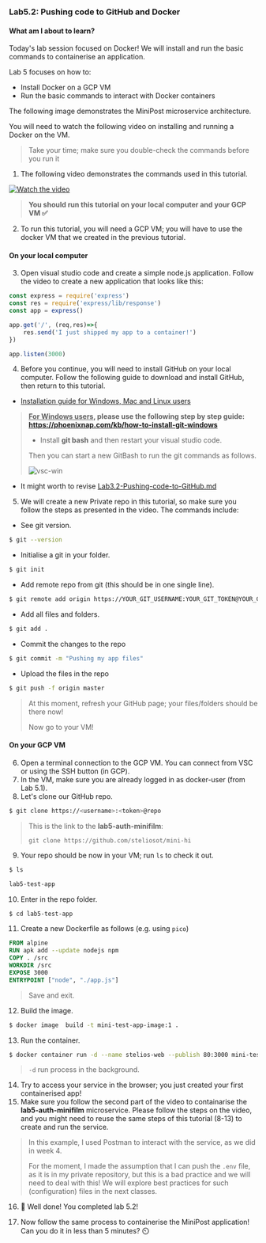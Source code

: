###  Lab5.2: Pushing code to GitHub and Docker

#### What am I about to learn?

Today's lab session focused on Docker! We will install and run the basic commands to containerise an application.

Lab 5 focuses on how to:

* Install Docker on a GCP VM
* Run the basic commands to interact with Docker containers

The following image demonstrates the MiniPost microservice architecture.

You will need to watch the following video on installing and running a Docker on the VM.

> Take your time; make sure you double-check the commands before you run it

1. The following video demonstrates the commands used in this tutorial. 

[![Watch the video](https://i.ytimg.com/vi/7AmBWq0NSVE/hqdefault.jpg)](https://youtu.be/7AmBWq0NSVE)

> **You should run this tutorial on your local computer and your GCP VM :white_check_mark:**

2. To run this tutorial, you will need a GCP VM; you will have to use the docker VM that we created in the previous tutorial.

#### On your local computer

3. Open visual studio code and create a simple node.js application. Follow the video to create a new application that looks like this:

```javascript
const express = require('express')
const res = require('express/lib/response')
const app = express()

app.get('/', (req,res)=>{
    res.send('I just shipped my app to a container!')
})

app.listen(3000)
```

4. Before you continue, you will need to install GitHub on your local computer. Follow the following guide to download and install GitHub, then return to this tutorial.

* [Installation guide for Windows, Mac and Linux users](https://github.com/git-guides/install-git)

> **<u>For Windows users</u>, please use the following step by step guide: https://phoenixnap.com/kb/how-to-install-git-windows** 
>
> * Install **git bash** and then restart your visual studio code.
>
> Then you can start a new GitBash to run the git commands as follows.
>
> ![vsc-win](images/vsc-win.png)

* It might worth to revise [Lab3.2-Pushing-code-to-GitHub.md](https://github.com/steliosot/cc/blob/master/Class-3/Lab3.2-Pushing-code-to-GitHub.md)

5. We will create a new Private repo in this tutorial, so make sure you follow the steps as presented in the video. The commands include:

* See git version.

```bash
$ git --version
```

* Initialise a git in your folder.

```bash
$ git init
```

* Add remote repo from git (this should be in one single line).

```bash
$ git remote add origin https://YOUR_GIT_USERNAME:YOUR_GIT_TOKEN@YOUR_GIT_REPO
```

* Add all files and folders.

```bash
$ git add . 
```

* Commit the changes to the repo

```bash
$ git commit -m "Pushing my app files"
```

* Upload the files in the repo

```bash
$ git push -f origin master
```

> At this moment, refresh your GitHub page; your files/folders should be there now!
>
> Now go to your VM!

#### On your GCP VM

6. Open a terminal connection to the GCP VM. You can connect from VSC or using the SSH button (in GCP).
7. In the VM, make sure you are already logged in as docker-user (from Lab 5.1). 
8. Let's clone our GitHub repo.

```bash
$ git clone https://<username>:<token>@repo
```

> This is the link to the **lab5-auth-minifilm**: 
>
> ```
> git clone https://github.com/steliosot/mini-hi
> ```

9. Your repo should be now in your VM; run `ls` to check it out.

```bash
$ ls

lab5-test-app
```

10. Enter in the repo folder.

```bash
$ cd lab5-test-app
```

11. Create a new Dockerfile as follows (e.g. using `pico`)

```dockerfile
FROM alpine
RUN apk add --update nodejs npm
COPY . /src
WORKDIR /src
EXPOSE 3000
ENTRYPOINT ["node", "./app.js"]
```

> Save and exit.

12. Build the image.

```bash
$ docker image  build -t mini-test-app-image:1 .
```

13. Run the container.

```bash
$ docker container run -d --name stelios-web --publish 80:3000 mini-test-app-image:1
```

> `-d` run process in the background. 

14. Try to access your service in the browser; you just created your first containerised app!
15. Make sure you follow the second part of the video to containarise the **lab5-auth-minifilm** microservice. Please follow the steps on the video, and you might need to reuse the same steps of this tutorial (8-13) to create and run the service.

> In this example, I used Postman to interact with the service, as we did in week 4.
>
> For the moment, I made the assumption that I can push the `.env` file, as it is in my private repository, but this is a bad practice and we will need to deal with this! We will explore best practices for such (configuration) files in the next classes.

16. :checkered_flag: Well done! You completed lab 5.2!

17. Now follow the same process to containerise the MiniPost application! Can you do it in less than 5 minutes? :timer_clock:
